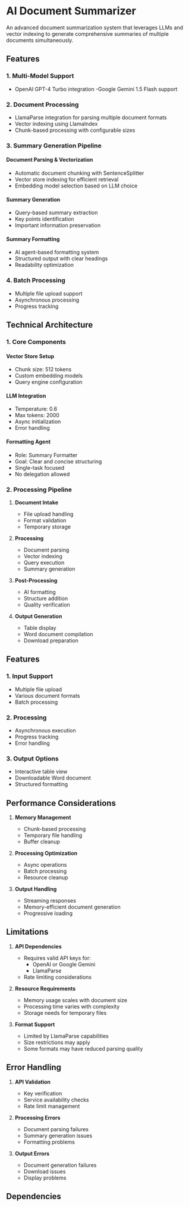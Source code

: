 # AI Document Summarizer

An advanced document summarization system that leverages LLMs and vector indexing to generate comprehensive summaries of multiple documents simultaneously.

## Features

### 1. Multi-Model Support
- OpenAI GPT-4 Turbo integration
-Google Gemini 1.5 Flash support

### 2. Document Processing
- LlamaParse integration for parsing multiple document formats
- Vector indexing using LlamaIndex
- Chunk-based processing with configurable sizes

### 3. Summary Generation Pipeline

#### Document Parsing & Vectorization
- Automatic document chunking with SentenceSplitter
- Vector store indexing for efficient retrieval
- Embedding model selection based on LLM choice

#### Summary Generation
- Query-based summary extraction
- Key points identification
- Important information preservation

#### Summary Formatting
- AI agent-based formatting system
- Structured output with clear headings
- Readability optimization

### 4. Batch Processing
- Multiple file upload support
- Asynchronous processing
- Progress tracking


## Technical Architecture

### 1. Core Components

#### Vector Store Setup
- Chunk size: 512 tokens
- Custom embedding models
- Query engine configuration

#### LLM Integration
- Temperature: 0.6
- Max tokens: 2000
- Async initialization
- Error handling

#### Formatting Agent
- Role: Summary Formatter
- Goal: Clear and concise structuring
- Single-task focused
- No delegation allowed

### 2. Processing Pipeline

1. **Document Intake**
   - File upload handling
   - Format validation
   - Temporary storage

2. **Processing**
   - Document parsing
   - Vector indexing
   - Query execution
   - Summary generation

3. **Post-Processing**
   - AI formatting
   - Structure addition
   - Quality verification

4. **Output Generation**
   - Table display
   - Word document compilation
   - Download preparation

## Features

### 1. Input Support
- Multiple file upload
- Various document formats
- Batch processing

### 2. Processing
- Asynchronous execution
- Progress tracking
- Error handling

### 3. Output Options
- Interactive table view
- Downloadable Word document
- Structured formatting

## Performance Considerations

1. **Memory Management**
   - Chunk-based processing
   - Temporary file handling
   - Buffer cleanup

2. **Processing Optimization**
   - Async operations
   - Batch processing
   - Resource cleanup

3. **Output Handling**
   - Streaming responses
   - Memory-efficient document generation
   - Progressive loading

## Limitations

1. **API Dependencies**
   - Requires valid API keys for:
     - OpenAI or Google Gemini
     - LlamaParse
   - Rate limiting considerations

2. **Resource Requirements**
   - Memory usage scales with document size
   - Processing time varies with complexity
   - Storage needs for temporary files

3. **Format Support**
   - Limited by LlamaParse capabilities
   - Size restrictions may apply
   - Some formats may have reduced parsing quality

## Error Handling

1. **API Validation**
   - Key verification
   - Service availability checks
   - Rate limit management

2. **Processing Errors**
   - Document parsing failures
   - Summary generation issues
   - Formatting problems

3. **Output Errors**
   - Document generation failures
   - Download issues
   - Display problems

## Dependencies

